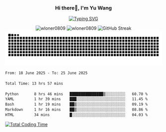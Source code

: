<h3 align="center">Hi there👋, I'm Yu Wang</h1>

<p align="center"><a href="https://git.io/typing-svg"><img src="https://readme-typing-svg.demolab.com?font=Alex+Brush&size=18&pause=1000&color=716A50&background=6F66FF00&center=true&vCenter=true&width=435&lines=To+love+oneself+is+the+beginning+of+a+lifelong+romance.+%E2%80%94+Oscar+Wilde" alt="Typing SVG" /></a></p>


<p align="center">
 <img src="https://github-readme-stats.vercel.app/api/top-langs?username=wloner0809&show_icons=true&locale=en&layout=compact" alt="wloner0809" height=120 />
 <img src="https://github-readme-stats.vercel.app/api?username=wloner0809&show_icons=true&locale=en" alt="wloner0809" height=120 />
 <img src="https://github-readme-streak-stats.herokuapp.com?user=wloner0809&theme=microsoft" alt="GitHub Streak" height=120 />
 <img src="https://github.com/Wloner0809/Wloner0809/blob/output/github-contribution-grid-snake.svg">
</p>
 
<!--START_SECTION:waka-->

```txt
From: 18 June 2025 - To: 25 June 2025

Total Time: 13 hrs 57 mins

Python       8 hrs 46 mins   ███████████████▒░░░░░░░░░   60.70 %
YAML         1 hr 39 mins    ███░░░░░░░░░░░░░░░░░░░░░░   11.45 %
Bash         1 hr 19 mins    ██▒░░░░░░░░░░░░░░░░░░░░░░   09.19 %
Markdown     1 hr 16 mins    ██▒░░░░░░░░░░░░░░░░░░░░░░   08.86 %
HTML         34 mins         █░░░░░░░░░░░░░░░░░░░░░░░░   04.03 %
```

<!--END_SECTION:waka-->

[![Total Coding Time](https://wakatime.com/badge/user/3b010e91-e8bb-445f-9eac-c8ab5bc30cb6.svg)](https://wakatime.com/@3b010e91-e8bb-445f-9eac-c8ab5bc30cb6)

